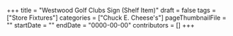 +++
title = "Westwood Golf Clubs Sign (Shelf Item)"
draft = false
tags = ["Store Fixtures"]
categories = ["Chuck E. Cheese's"]
pageThumbnailFile = ""
startDate = ""
endDate = "0000-00-00"
contributors = []
+++
